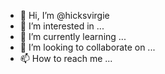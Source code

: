 - 👋 Hi, I’m @hicksvirgie
- 👀 I’m interested in ...
- 🌱 I’m currently learning ...
- 💞️ I’m looking to collaborate on ...
- 📫 How to reach me ...

<!---
hicksvirgie/hicksvirgie is a ✨ special ✨ repository because its `README.md` (this file) appears on your GitHub profile.
You can click the Preview link to take a look at your changes.
--->

